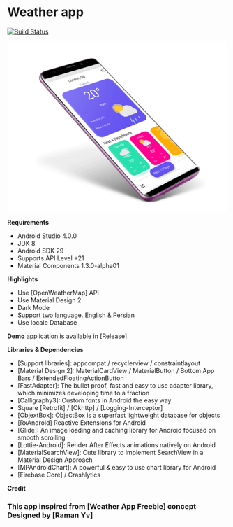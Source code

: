 # Weather app

[![Build Status](https://travis-ci.org/bkhezry/weather.svg?branch=master)](https://travis-ci.org/bkhezry/weather)
<p align="center"><img src="assets/screenshot-1.png" /></p>

**Requirements**
- Android Studio 4.0.0
- JDK 8
- Android SDK 29
- Supports API Level +21
- Material Components 1.3.0-alpha01

**Highlights**
- Use [OpenWeatherMap] API
- Use Material Design 2
- Dark Mode
- Support two language. English & Persian
- Use locale Database

**Demo** application is available in [Release]


**Libraries & Dependencies**
- [Support libraries]: appcompat / recyclerview / constraintlayout
- [Material Design 2]: MaterialCardView / MaterialButton / Bottom App Bars / ExtendedFloatingActionButton
- [FastAdapter]: The bullet proof, fast and easy to use adapter library, which minimizes developing time to a fraction
- [Calligraphy3]: Custom fonts in Android the easy way
- Square [Retrofit] / [Okhttp] / [Logging-Interceptor]
- [ObjextBox]: ObjectBox is a superfast lightweight database for objects
- [RxAndroid] Reactive Extensions for Android
- [Glide]: An image loading and caching library for Android focused on smooth scrolling
- [Lottie-Android]: Render After Effects animations natively on Android
- [MaterialSearchView]: Cute library to implement SearchView in a Material Design Approach
- [MPAndroidChart]: A powerful & easy to use chart library for Android
- [Firebase Core] / Crashlytics

**Credit**

### This app inspired from [Weather App Freebie] concept Designed by [Raman Yv] 
